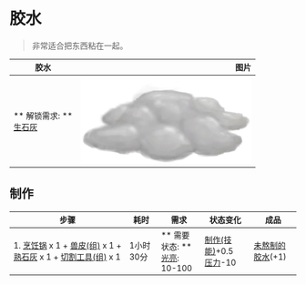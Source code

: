 # 胶水  
> 非常适合把东西粘在一起。  
  
  胶水  |   图片   
 ----  |  ----:   
 ** 解锁需求: **<br>[生石灰](Quicklime.md)  |  <img decoding="async" src="Sprite/AloeVeraGel.png" href="a.md" style="max-width:300px;max-height:300px;">   
  
## 制作  
步骤  |  耗时  |  需求  |  状态变化  |  成品  
----  |  ----  |  ----  |  ----  |  ----  
1. [烹饪锅](CookingPot.md) x 1 + [兽皮(组)](GpTag_Hide.md) x 1 + [熟石灰](LQ_SlakedLime.md) x 1 + [切割工具(组)](GpTag_Cutter.md) x 1  |  1小时30分  |  ** 需要状态: **<br>[光亮](Light.md): 10-100  |  [制作(技能)](Skill_Crafting.md)+0.5<br>[压力](Stress.md)-10  |  [未熬制的胶水](GlueUncooked.md)(+1)  


<script>document.title="胶水 - 卡牌生存百科 Card Survival Wiki";</script>